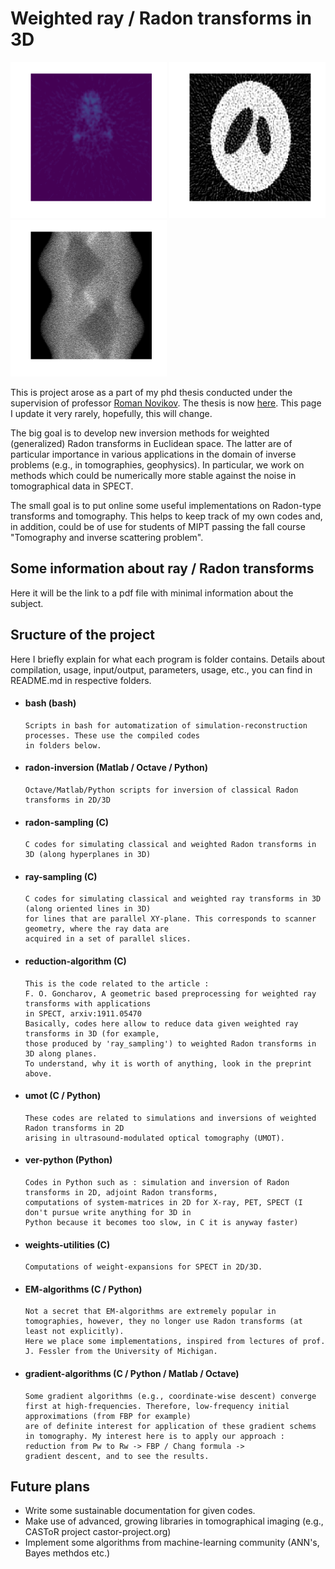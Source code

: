 # Weighted ray / Radon transforms in 3D

<p float="center" class="center">
  <img src="images/image_1.png" width="250" height="250" />
  <img src="images/image_2.png" width="250" height="250" />
  <img src="images/image_3.png" width="250" height="250" />
</p>

This is project arose as a  part of my phd thesis conducted under the supervision of professor [Roman Novikov](http://www.cmap.polytechnique.fr/~novikov/). 
The thesis is now [here](http://www.theses.fr/2019SACLX029). This page I update it very rarely, hopefully, this will change.

The big goal is to develop new inversion methods for weighted (generalized) Radon transforms in Euclidean space. 
The latter are of particular importance in various applications in the domain of inverse 
problems (e.g., in tomographies, geophysics). In particular, we work on methods which 
could be numerically more stable against the noise in tomographical data in SPECT. 

The small goal is to put online some useful implementations on Radon-type transforms and tomography.
This helps to keep track of my own codes and, in addition, could be of use for students of MIPT
passing the fall course "Tomography and inverse scattering problem". 

## Some information about ray / Radon transforms

Here it will be the link to a pdf file with minimal information about the subject. 

## Sructure of the project

Here I briefly explain for what each program is folder contains. 
Details about compilation, usage, input/output, parameters, usage, etc., 
you can find in README.md in respective folders.

  * #### bash (bash)
        Scripts in bash for automatization of simulation-reconstruction processes. These use the compiled codes 
		in folders below. 

  * #### radon-inversion (Matlab / Octave / Python)
        Octave/Matlab/Python scripts for inversion of classical Radon transforms in 2D/3D
  
  * #### radon-sampling (C)
        C codes for simulating classical and weighted Radon transforms in 3D (along hyperplanes in 3D)
  
  * #### ray-sampling (C)
        C codes for simulating classical and weighted ray transforms in 3D (along oriented lines in 3D)
		for lines that are parallel XY-plane. This corresponds to scanner geometry, where the ray data are 
		acquired in a set of parallel slices. 
		
  * #### reduction-algorithm (C)
        This is the code related to the article : 
		F. O. Goncharov, A geometric based preprocessing for weighted ray transforms with applications
		in SPECT, arxiv:1911.05470
		Basically, codes here allow to reduce data given weighted ray transforms in 3D (for example, 
		those produced by 'ray_sampling') to weighted Radon transforms in 3D along planes. 
		To understand, why it is worth of anything, look in the preprint above.
  
  * #### umot (C / Python) 
        These codes are related to simulations and inversions of weighted Radon transforms in 2D 
		arising in ultrasound-modulated optical tomography (UMOT).
		
  * #### ver-python (Python)
        Codes in Python such as : simulation and inversion of Radon transforms in 2D, adjoint Radon transforms, 
		computations of system-matrices in 2D for X-ray, PET, SPECT (I don't pursue write anything for 3D in 
		Python because it becomes too slow, in C it is anyway faster)
  
  * #### weights-utilities (C)
        Computations of weight-expansions for SPECT in 2D/3D.
		
  * #### EM-algorithms (C / Python)
        Not a secret that EM-algorithms are extremely popular in tomographies, however, they no longer use Radon transforms (at least not explicitly). 
		Here we place some implementations, inspired from lectures of prof. J. Fessler from the University of Michigan. 

  * #### gradient-algorithms (C / Python / Matlab / Octave)
        Some gradient algorithms (e.g., coordinate-wise descent) converge first at high-frequencies. Therefore, low-frequency initial approximations (from FBP for example)
		are of definite interest for application of these gradient schems in tomography. My interest here is to apply our approach : reduction from Pw to Rw -> FBP / Chang formula -> 
		gradient descent, and to see the results. 
		
		
## Future plans

  * Write some sustainable documentation for given codes. 
  * Make use of advanced, growing libraries in tomographical imaging (e.g., CASToR project castor-project.org)
  * Implement some algorithms from machine-learning community (ANN's, Bayes methdos etc.)
      
      

